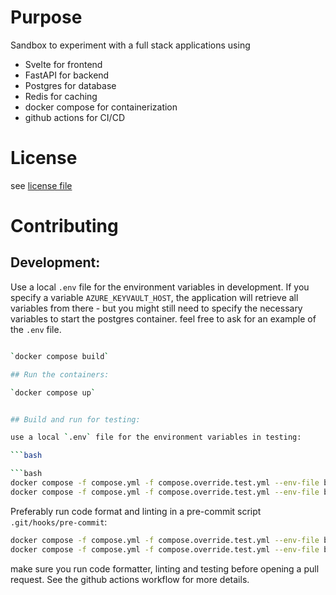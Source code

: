 # Purpose

Sandbox to experiment with a full stack applications using
- Svelte for frontend
- FastAPI for backend
- Postgres for database
- Redis for caching
- docker compose for containerization
- github actions for CI/CD

# License

see [license file](LICENSE)

# Contributing

## Development:

Use a local `.env` file for the environment variables in development. If you specify a variable `AZURE_KEYVAULT_HOST`, the application will retrieve all variables from there - but you might still need to specify the necessary variables to start the postgres container.
feel free to ask for an example of the `.env` file.

```bash

`docker compose build`

## Run the containers:

`docker compose up`


## Build and run for testing:

use a local `.env` file for the environment variables in testing:

```bash

```bash
docker compose -f compose.yml -f compose.override.test.yml --env-file backendAPI/src/tests/.env build
docker compose -f compose.yml -f compose.override.test.yml --env-file backendAPI/src/tests/.env run
```


Preferably run code format and linting in a pre-commit script `.git/hooks/pre-commit`:

```bash
docker compose -f compose.yml -f compose.override.test.yml --env-file backendAPI/src/tests/.env run -T --rm backend_api sh -c "black --check ."
docker compose -f compose.yml -f compose.override.test.yml --env-file backendAPI/src/tests/.env run -T --rm backend_api sh -c "ruff check ."
```


make sure you run code formatter, linting and testing before opening a pull request.
See the github actions workflow for more details.